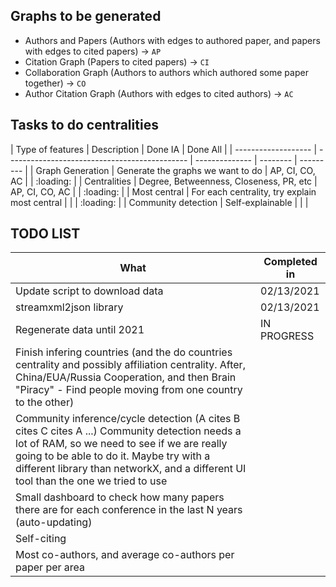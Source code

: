 ## Graphs to be generated

- Authors and Papers (Authors with edges to authored paper, and papers with edges to cited papers) -> `AP`
- Citation Graph (Papers to cited papers) -> `CI`
- Collaboration Graph (Authors to authors which authored some paper together) -> `CO`
- Author Citation Graph (Authors with edges to cited authors) -> `AC`

## Tasks to do centralities

| Type of features    | Description                                   | Done IA        | Done All |
| ------------------- | --------------------------------------------- | -------------- | -------- | --------- |
| Graph Generation    | Generate the graphs we want to do             | AP, CI, CO, AC |          | :loading: |
| Centralities        | Degree, Betweenness, Closeness, PR, etc       | AP, CI, CO, AC |          | :loading: |
| Most central        | For each centrality, try explain most central |                |          | :loading: |
| Community detection | Self-explainable                              |                |          |

## TODO LIST

| What                                                                                                                                                                                                                                                                             | Completed in |
| -------------------------------------------------------------------------------------------------------------------------------------------------------------------------------------------------------------------------------------------------------------------------------- | ------------ |
| Update script to download data                                                                                                                                                                                                                                                   | 02/13/2021   |
| streamxml2json library                                                                                                                                                                                                                                                           | 02/13/2021   |
| Regenerate data until 2021                                                                                                                                                                                                                                                       | IN PROGRESS  |
| Finish infering countries (and the do countries centrality and possibly affiliation centrality. After, China/EUA/Russia Cooperation, and then Brain "Piracy" - Find people moving from one country to the other)                                                                 |              |
| Community inference/cycle detection (A cites B cites C cites A ...) Community detection needs a lot of RAM, so we need to see if we are really going to be able to do it. Maybe try with a different library than networkX, and a different UI tool than the one we tried to use |              |
| Small dashboard to check how many papers there are for each conference in the last N years (auto-updating)                                                                                                                                                                       |              |
| Self-citing                                                                                                                                                                                                                                                                      |              |
| Most co-authors, and average co-authors per paper per area                                                                                                                                                                                                                       |              |
